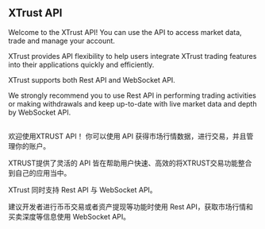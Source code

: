 ## XTrust API

Welcome to the XTrust API! You can use the API to access market data, trade and manage your account.

XTrust provides API flexibility to help users integrate XTrust trading features into their applications quickly and efficiently.

XTrust supports both Rest API and WebSocket API.

We strongly recommend you to use Rest API in performing trading activities or making withdrawals and keep up-to-date with live market data and depth by WebSocket API.

##

欢迎使用XTRUST API！ 你可以使用 API 获得市场行情数据，进行交易，并且管理你的账户。

XTRUST提供了灵活的 API 皆在帮助用户快速、高效的将XTRUST交易功能整合到自己的应用当中。

XTrust 同时支持 Rest API 与 WebSocket API。

建议开发者进行币币交易或者资产提现等功能时使用 Rest API，获取市场行情和买卖深度等信息使用 WebSocket API。 
